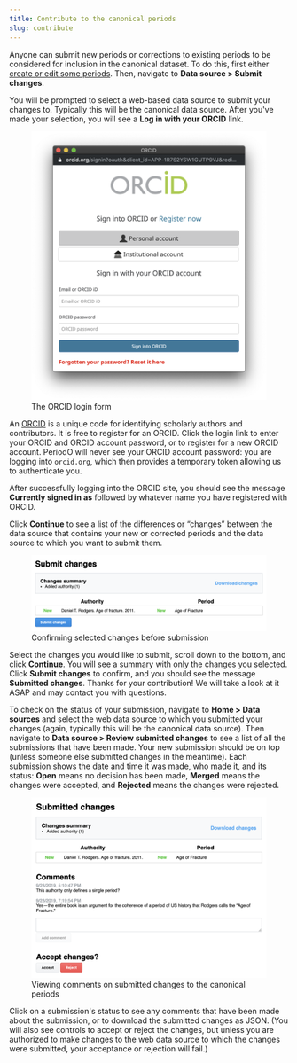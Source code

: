 ```yaml
---
title: Contribute to the canonical periods
slug: contribute
---
```


Anyone can submit new periods or corrections to existing periods to be considered for inclusion in the canonical dataset. To do this, first either [create or edit some periods](#create-or-edit). Then, navigate to **Data source > Submit changes**.

<!--
TODO: update screenshot
<figure class="right">
<img class="screenshot"
     src="/images/submit-changes.png"
     alt="Selecting a web data source to submit changes to"
     width="400">
<figcaption>
Selecting a web data source to submit changes to
</figcaption>
</figure>
-->

You will be prompted to select a web-based data source to submit your changes to. Typically this will be the canonical data source. After you've made your selection, you will see a **Log in with your ORCID** link. 

<figure class="left">
<img class="screenshot"
     src="/images/orcid-login.png"
     alt="The ORCID login form"
     width="500">
<figcaption>
The ORCID login form
</figcaption>
</figure>

An [ORCID](https://en.wikipedia.org/wiki/ORCID) is a unique code for identifying scholarly authors and contributors. It is free to register for an ORCID. Click the login link to enter your ORCID and ORCID account password, or to register for a new ORCID account. PeriodO will never see your ORCID account password: you are logging into `orcid.org`, which then provides a temporary token allowing us to authenticate you.

After successfully logging into the ORCID site, you should see the message **Currently signed in as** followed by whatever name you have registered with ORCID. 

Click **Continue** to see a list of the differences or “changes” between the data source that contains your new or corrected periods and the data source to which you want to submit them.

<figure class="center">
<img class="screenshot center"
     src="/images/submit-changes.png"
     alt="Confirming selected changes before submission"
     width="700">
<figcaption>
Confirming selected changes before submission
</figcaption>
</figure>

Select the changes you would like to submit, scroll down to the bottom, and click **Continue**. You will see a summary with only the changes you selected. Click **Submit changes** to confirm, and you should see the message **Submitted changes**. Thanks for your contribution! We will take a look at it ASAP and may contact you with questions.

<!--
TODO: update screenshot
<figure>
<img class="screenshot"
     src="/images/review-changes.png"
     alt="Viewing the history of submitted changes to the canonical periods"
     width="815">
<figcaption>
Viewing the history of submitted changes to the canonical periods
</figcaption>
</figure>
-->

To check on the status of your submission, navigate to **Home > Data sources** and select the web data source to which you submitted your changes (again, typically this will be the canonical data source). Then navigate to **Data source > Review submitted changes** to see a list of all the submissions that have been made. Your new submission should be on top (unless someone else submitted changes in the meantime). Each submission shows the date and time it was made, who made it, and its status: **Open** means no decision has been made, **Merged** means the changes were accepted, and **Rejected** means the changes were rejected.

<figure class="center">
<img class="screenshot center"
     src="/images/submitted-changes.png"
     alt="Viewing comments on submitted changes to the canonical periods"
     width="700">
<figcaption>
Viewing comments on submitted changes to the canonical periods
</figcaption>
</figure>

Click on a submission's status to see any comments that have been made about the submission, or to download the submitted changes as JSON. (You will also see controls to accept or reject the changes, but unless you are authorized to make changes to the web data source to which the changes were submitted, your acceptance or rejection will fail.)

<div class="clear"></div>

